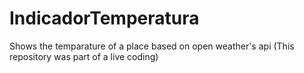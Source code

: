 # IndicadorTemperatura
Shows the temparature of a place based on open weather's api (This repository was part of a live coding)

